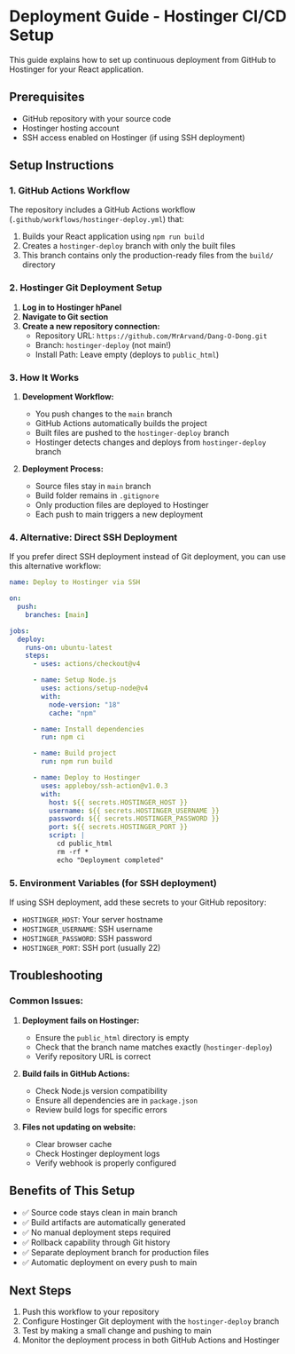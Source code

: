 # Deployment Guide - Hostinger CI/CD Setup

This guide explains how to set up continuous deployment from GitHub to Hostinger for your React application.

## Prerequisites

- GitHub repository with your source code
- Hostinger hosting account
- SSH access enabled on Hostinger (if using SSH deployment)

## Setup Instructions

### 1. GitHub Actions Workflow

The repository includes a GitHub Actions workflow (`.github/workflows/hostinger-deploy.yml`) that:

1. Builds your React application using `npm run build`
2. Creates a `hostinger-deploy` branch with only the built files
3. This branch contains only the production-ready files from the `build/` directory

### 2. Hostinger Git Deployment Setup

1. **Log in to Hostinger hPanel**
2. **Navigate to Git section**
3. **Create a new repository connection:**
   - Repository URL: `https://github.com/MrArvand/Dang-O-Dong.git`
   - Branch: `hostinger-deploy` (not main!)
   - Install Path: Leave empty (deploys to `public_html`)

### 3. How It Works

1. **Development Workflow:**

   - You push changes to the `main` branch
   - GitHub Actions automatically builds the project
   - Built files are pushed to the `hostinger-deploy` branch
   - Hostinger detects changes and deploys from `hostinger-deploy` branch

2. **Deployment Process:**
   - Source files stay in `main` branch
   - Build folder remains in `.gitignore`
   - Only production files are deployed to Hostinger
   - Each push to main triggers a new deployment

### 4. Alternative: Direct SSH Deployment

If you prefer direct SSH deployment instead of Git deployment, you can use this alternative workflow:

```yaml
name: Deploy to Hostinger via SSH

on:
  push:
    branches: [main]

jobs:
  deploy:
    runs-on: ubuntu-latest
    steps:
      - uses: actions/checkout@v4

      - name: Setup Node.js
        uses: actions/setup-node@v4
        with:
          node-version: "18"
          cache: "npm"

      - name: Install dependencies
        run: npm ci

      - name: Build project
        run: npm run build

      - name: Deploy to Hostinger
        uses: appleboy/ssh-action@v1.0.3
        with:
          host: ${{ secrets.HOSTINGER_HOST }}
          username: ${{ secrets.HOSTINGER_USERNAME }}
          password: ${{ secrets.HOSTINGER_PASSWORD }}
          port: ${{ secrets.HOSTINGER_PORT }}
          script: |
            cd public_html
            rm -rf *
            echo "Deployment completed"
```

### 5. Environment Variables (for SSH deployment)

If using SSH deployment, add these secrets to your GitHub repository:

- `HOSTINGER_HOST`: Your server hostname
- `HOSTINGER_USERNAME`: SSH username
- `HOSTINGER_PASSWORD`: SSH password
- `HOSTINGER_PORT`: SSH port (usually 22)

## Troubleshooting

### Common Issues:

1. **Deployment fails on Hostinger:**

   - Ensure the `public_html` directory is empty
   - Check that the branch name matches exactly (`hostinger-deploy`)
   - Verify repository URL is correct

2. **Build fails in GitHub Actions:**

   - Check Node.js version compatibility
   - Ensure all dependencies are in `package.json`
   - Review build logs for specific errors

3. **Files not updating on website:**
   - Clear browser cache
   - Check Hostinger deployment logs
   - Verify webhook is properly configured

## Benefits of This Setup

- ✅ Source code stays clean in main branch
- ✅ Build artifacts are automatically generated
- ✅ No manual deployment steps required
- ✅ Rollback capability through Git history
- ✅ Separate deployment branch for production files
- ✅ Automatic deployment on every push to main

## Next Steps

1. Push this workflow to your repository
2. Configure Hostinger Git deployment with the `hostinger-deploy` branch
3. Test by making a small change and pushing to main
4. Monitor the deployment process in both GitHub Actions and Hostinger
